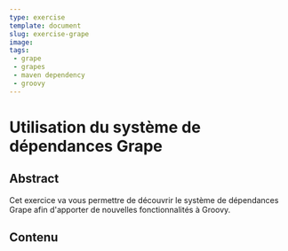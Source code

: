 ```yaml
---
type: exercise
template: document
slug: exercise-grape
image: 
tags:
 - grape
 - grapes
 - maven dependency
 - groovy
---
```


Utilisation du système de dépendances Grape
====================================

## Abstract

Cet exercice va vous permettre de découvrir le système de dépendances Grape afin d'apporter de nouvelles fonctionnalités à Groovy.

## Contenu

